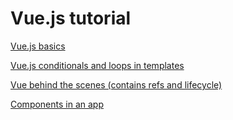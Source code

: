 # Vue.js tutorial

[Vue.js basics](./chapters/Basics.md)

[Vue.js conditionals and loops in templates](./chapters/ConditionalsAndLoops.md)

[Vue behind the scenes (contains refs and lifecycle)](./chapters/BehindTheScenes.md)

[Components in an app](./chapters/ComponentsInApp.md)